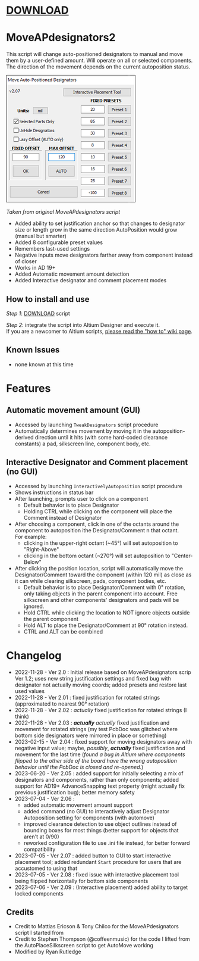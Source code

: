 # [DOWNLOAD](https://altium-designer-addons.github.io/DownGit/#/home?url=https://github.com/Altium-Designer-addons/scripts-libraries/tree/master/Scripts%20-%20PCB/MoveAPdesignators2)

# MoveAPdesignators2
This script will change auto-positioned designators to manual and move them by a user-defined amount. Will operate on all or selected components.\
The direction of the movement depends on the current autoposition status.

![GUI Screenshot](MoveAPdesignators2_GUI.png)

*Taken from original MoveAPdesignators script*

- Added ability to set justification anchor so that changes to designator size or length grow in the same direction AutoPosition would grow (manual but smarter)
- Added 8 configurable preset values
- Remembers last-used settings
- Negative inputs move designators farther away from component instead of closer
- Works in AD 19+
- Added Automatic movement amount detection
- Added Interactive designator and comment placement modes

## How to install and use
_Step 1_: [DOWNLOAD](https://altium-designer-addons.github.io/DownGit/#/home?url=https://github.com/Altium-Designer-addons/scripts-libraries/tree/master/Scripts%20-%20PCB/MoveAPdesignators2) script

_Step 2_: integrate the script into Altium Designer and execute it.\
If you are a newcomer to Altium scripts, [please read the "how to" wiki page](https://github.com/Altium-Designer-addons/scripts-libraries/wiki/HowTo_execute_scripts).

## Known Issues
- none known at this time

# Features
## Automatic movement amount (GUI)
- Accessed by launching `TweakDesignators` script procedure
- Automatically determines movement by moving it in the autoposition-derived direction until it hits (with some hard-coded clearance constants) a pad, silkscreen line, component body, etc.
## Interactive Designator and Comment placement (no GUI)
- Accessed by launching `InteractivelyAutoposition` script procedure
- Shows instructions in status bar
- After launching, prompts user to click on a component
    - Default behavior is to place Designator
    - Holding CTRL while clicking on the component will place the Comment instead of Designator
- After choosing a component, click in one of the octants around the component to autoposition ithe Designator/Comment n that octant.\
For example: 
    - clicking in the upper-right octant (~45°) will set autoposition to "Right-Above"
    - clicking in the bottom octant (~270°) will set autoposition to "Center-Below"
- After clicking the position location, script will automatically move the Designator/Comment toward the component (within 120 mil) as close as it can while clearing silkscreen, pads, component bodies, etc.
    - Default behavior is to place Designator/Comment with 0° rotation, only taking objects in the parent component into account. Free silkscreen and other components' designators and pads will be ignored.
    - Hold CTRL while clicking the location to NOT ignore objects outside the parent component
    - Hold ALT to place the Designator/Comment at 90° rotation instead.
    - CTRL and ALT can be combined

# Changelog
- 2022-11-28 - Ver 2.0 : Initial release based on MoveAPdesignators scrip Ver 1.2; uses new string justification settings and fixed bug with designator not actually moving coords; added presets and restore last used values
- 2022-11-28 - Ver 2.01 : fixed justification for rotated strings (approximated to nearest 90° rotation)
- 2022-11-28 - Ver 2.02 : *actually* fixed justification for rotated strings (I think)
- 2022-11-28 - Ver 2.03 : ***actually*** *actually* fixed justification and movement for rotated strings (my test PcbDoc was glitched where bottom side designators were mirrored in place or something)
- 2023-02-15 - Ver 2.04 : fixed support for moving designators away with negative input value; maybe, *possibly*, ***actually*** fixed justification and movement for the last time (*found a bug in Altium where components flipped to the other side of the board have the wrong autoposition behavior until the PcbDoc is closed and re-opened.*)
- 2023-06-20 - Ver 2.05 : added support for initially selecting a mix of designators and components, rather than only components; added support for AD19+ AdvanceSnapping text property (might actually fix previous justification bug); better memory safety
- 2023-07-04 - Ver 2.06 : 
    - added automatic movement amount support
    - added command (no GUI) to interactively adjust Designator Autoposition setting for components (with automove)
    - improved clearance detection to use object outlines instead of bounding boxes for most things (better support for objects that aren't at 0/90)
    - reworked configuration file to use .ini file instead, for better forward compatibility
- 2023-07-05 - Ver 2.07 : added button to GUI to start interactive placement tool; added redundant `Start` procedure for users that are accustomed to using that
- 2023-07-05 - Ver 2.08 : fixed issue with interactive placement tool being flipped horizontally for bottom side components
- 2023-07-06 - Ver 2.09 : (Interactive placement) added ability to target locked components

## Credits
  - Credit to Mattias Ericson & Tony Chilco for the MoveAPdesignators script I started from
  - Credit to Stephen Thompson (@coffeenmusic) for the code I lifted from the AutoPlaceSilkscreen script to get AutoMove working
  - Modified by Ryan Rutledge
